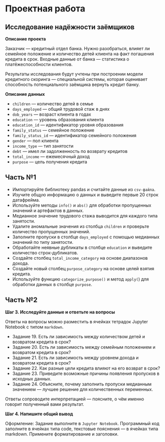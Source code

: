 # Проектная работа

## Исследование надёжности заёмщиков

**Описание проекта**

Заказчик — кредитный отдел банка. Нужно разобраться, влияет ли семейное положение и количество детей клиента на факт погашения кредита в срок. Входные данные от банка — статистика о платёжеспособности клиентов.

Результаты исследования будут учтены при построении модели кредитного скоринга — специальной системы, которая оценивает способность потенциального заёмщика вернуть кредит банку.

**Описание данных**

- `children` — количество детей в семье
- `days_employed` — общий трудовой стаж в днях
- `dob_years` — возраст клиента в годах
- `education` — уровень образования клиента
- `education_id` — идентификатор уровня образования
- `family_status` — семейное положение
- `family_status_id` — идентификатор семейного положения
- `gender` — пол клиента
- `income_type` — тип занятости
- `debt` — имел ли задолженность по возврату кредитов
- `total_income` — ежемесячный доход
- `purpose` — цель получения кредита

## Часть №1

- Импортируйте библиотеку pandas и считайте данные из `csv-файла`.
- Изучите общую информацию о данных и выведите первые 20 строк датафрейма.
- Используйте методы `info()` и `abs()` для обработки пропущенных значений и артефактов в данных.
- Медианное значение трудового стажа выводится для каждого типа занятости.
- Удалите аномальные значения из столбца `children` и проверьте количество пропущенных значений.
- Заполните пропуски в столбце `days_employed` с помощью медианных значений по типу занятости.
- Обработайте неявные дубликаты в столбце `education` и выведите количество строк-дубликатов.
- Создайте столбец `total_income_category` на основе диапазонов дохода.
- Создайте новый столбец `purpose_category` на основе целей взятия кредита.
- Используйте функцию `categorize_purpose()` и метод `apply(`) для обработки данных в столбце `purpose`.

## Часть №2

**Шаг 3. Исследуйте данные и ответьте на вопросы**

Ответы на вопросы можно разместить в ячейках тетрадок Jupyter Notebook с типом `markdown`.

- Задание 19. Есть ли зависимость между количеством детей и возвратом кредита в срок?
- Задание 20. Есть ли зависимость между семейным положением и возвратом кредита в срок?
- Задание 21. Есть ли зависимость между уровнем дохода и возвратом кредита в срок?
- Задание 22. Как разные цели кредита влияют на его возврат в срок?
- Задание 23. Приведите возможные причины появления пропусков в исходных данных.
- Задание 24. Объясните, почему заполнить пропуски медианным значением — лучшее решение для количественных переменных.

Ответы сопроводите интерпретацией — поясните, о чём именно говорит полученный вами результат.

**Шаг 4. Напишите общий вывод**

Оформление: Задание выполните в `Jupyter Notebook`. Программный код заполните в ячейках типа code, текстовые пояснения — в ячейках типа markdown. Примените форматирование и заголовки.